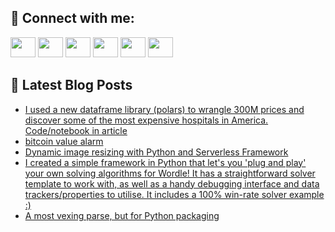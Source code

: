 ## 🔎 Connect with me:
[<img height="32" width="40" src="https://cdn.jsdelivr.net/npm/simple-icons@v5/icons/telegram.svg" />](https://t.me/bullbesh)
[<img height="32" width="40" src="https://cdn.jsdelivr.net/npm/simple-icons@v5/icons/vk.svg" />](https://vk.com/bullbesh)
[<img height="32" width="40" src="https://cdn.jsdelivr.net/npm/simple-icons@v5/icons/twitter.svg" />](https://twitter.com/bullbesh1)
[<img height="32" width="40" src="https://cdn.jsdelivr.net/npm/simple-icons@v5/icons/instagram.svg" />](https://www.instagram.com/bullbesh)
[<img height="32" width="40" src="https://cdn.jsdelivr.net/npm/simple-icons@v5/icons/reddit.svg" />](https://www.reddit.com/user/bullbesh)
[<img height="32" width="40" src="https://cdn.jsdelivr.net/npm/simple-icons@v5/icons/youtube.svg" />](https://www.youtube.com/channel/UCtfjRs6uzgq5mfm8S06WTcg)

## 📕 Latest Blog Posts
<!-- BLOG-POST-LIST:START -->
- [I used a new dataframe library &lpar;polars&rpar; to wrangle 300M prices and discover some of the most expensive hospitals in America. Code/notebook in article](https://www.reddit.com/r/Python/comments/ululk1/i_used_a_new_dataframe_library_polars_to_wrangle/)
- [bitcoin value alarm](https://www.reddit.com/r/Python/comments/ultsps/bitcoin_value_alarm/)
- [Dynamic image resizing with Python and Serverless Framework](https://www.reddit.com/r/Python/comments/ultkf3/dynamic_image_resizing_with_python_and_serverless/)
- [I created a simple framework in Python that let&#39;s you &#39;plug and play&#39; your own solving algorithms for Wordle! It has a straightforward solver template to work with, as well as a handy debugging interface and data trackers/properties to utilise. It includes a 100% win-rate solver example :&rpar;](https://www.reddit.com/r/Python/comments/ult9kz/i_created_a_simple_framework_in_python_that_lets/)
- [A most vexing parse, but for Python packaging](https://www.reddit.com/r/Python/comments/uls7uy/a_most_vexing_parse_but_for_python_packaging/)
<!-- BLOG-POST-LIST:END -->
